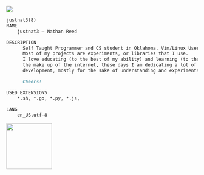 

![](https://komarev.com/ghpvc/?username=justnat3)
```md
justnat3(8)
NAME
    justnat3 — Nathan Reed

DESCRIPTION
      Self Taught Programmer and CS student in Oklahoma. Vim/Linux User (btw). 
      Most of my projects are experiments, or libraries that I use.
      I love educating (to the best of my ability) and learning (to the best of my ability)
      the make up of the internet, these days I am dedicating a lot of my time to protocol
      development, mostly for the sake of understanding and experimentation.

      Cheers!

USED_EXTENSIONS
    *.sh, *.go, *.py, *.js,
    
LANG
    en_US.utf-8

```
<a href="https://endsoftwarepatents.org/innovating-without-patents"><img style="height: 120px;" src="https://static.fsf.org/nosvn/esp/logos/innovating-without-patents.svg"></a>
